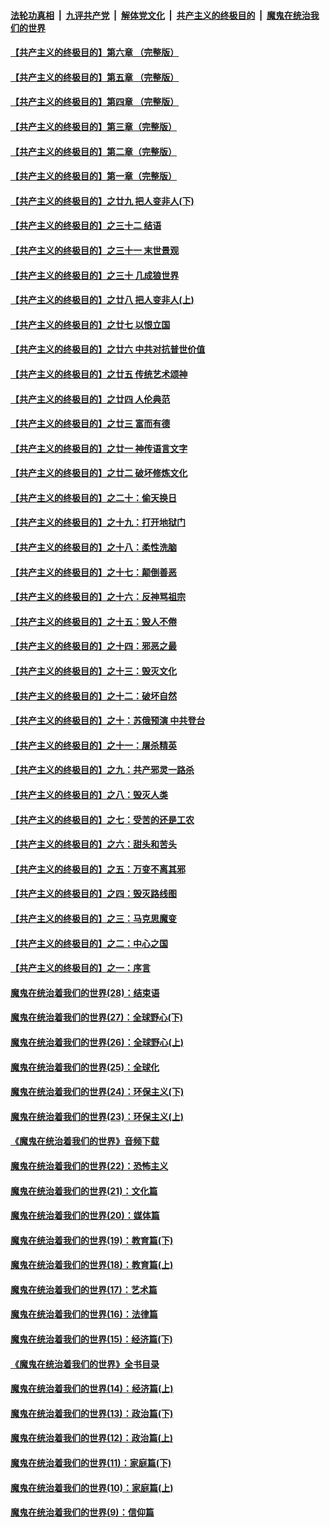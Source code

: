 ####  [法轮功真相](../../../../basic/blob/master/README.md?t=05082231) &nbsp;|&nbsp; [九评共产党](../../../../9ping.md/blob/master/README.md?t=05082231) &nbsp;|&nbsp; [解体党文化](../../../../jtdwh.md/blob/master/README.md?t=05082231)  &nbsp;|&nbsp; [共产主义的终极目的](../../../../gczydzjmd.md/blob/master/README.md?t=05082231) &nbsp;|&nbsp; [魔鬼在统治我们的世界](../../../../mgztzwmdsj.md/blob/master/README.md?t=05082231) 

#### [【共产主义的终极目的】第六章 （完整版）](../pages/nsc422/n11428913.md?t=05082231) 

#### [【共产主义的终极目的】第五章 （完整版）](../pages/nsc422/n11428912.md?t=05082231) 

#### [【共产主义的终极目的】第四章 （完整版）](../pages/nsc422/n11428907.md?t=05082231) 

#### [【共产主义的终极目的】第三章（完整版）](../pages/nsc422/n11428848.md?t=05082231) 

#### [【共产主义的终极目的】第二章（完整版）](../pages/nsc422/n11428831.md?t=05082231) 

#### [【共产主义的终极目的】第一章（完整版）](../pages/nsc422/n11417651.md?t=05082231) 

#### [【共产主义的终极目的】之廿九 把人变非人(下)](../pages/nsc422/n11344140.md?t=05082231) 

#### [【共产主义的终极目的】之三十二 结语](../pages/nsc422/n11360535.md?t=05082231) 

#### [【共产主义的终极目的】之三十一 末世景观](../pages/nsc422/n11351129.md?t=05082231) 

#### [【共产主义的终极目的】之三十 几成狼世界](../pages/nsc422/n11348280.md?t=05082231) 

#### [【共产主义的终极目的】之廿八 把人变非人(上)](../pages/nsc422/n11340492.md?t=05082231) 

#### [【共产主义的终极目的】之廿七 以恨立国](../pages/nsc422/n11336944.md?t=05082231) 

#### [【共产主义的终极目的】之廿六 中共对抗普世价值](../pages/nsc422/n11324785.md?t=05082231) 

#### [【共产主义的终极目的】之廿五 传统艺术颂神](../pages/nsc422/n11296396.md?t=05082231) 

#### [【共产主义的终极目的】之廿四 人伦典范](../pages/nsc422/n11296397.md?t=05082231) 

#### [【共产主义的终极目的】之廿三 富而有德](../pages/nsc422/n11283598.md?t=05082231) 

#### [【共产主义的终极目的】之廿一 神传语言文字](../pages/nsc422/n11263265.md?t=05082231) 

#### [【共产主义的终极目的】之廿二 破坏修炼文化](../pages/nsc422/n11245728.md?t=05082231) 

#### [【共产主义的终极目的】之二十：偷天换日](../pages/nsc422/n11238846.md?t=05082231) 

#### [【共产主义的终极目的】之十九：打开地狱门](../pages/nsc422/n11206376.md?t=05082231) 

#### [【共产主义的终极目的】之十八：柔性洗脑](../pages/nsc422/n11199994.md?t=05082231) 

#### [【共产主义的终极目的】之十七：颠倒善恶](../pages/nsc422/n11179782.md?t=05082231) 

#### [【共产主义的终极目的】之十六：反神骂祖宗](../pages/nsc422/n11166798.md?t=05082231) 

#### [【共产主义的终极目的】之十五：毁人不倦](../pages/nsc422/n11166792.md?t=05082231) 

#### [【共产主义的终极目的】之十四：邪恶之最](../pages/nsc422/n11150249.md?t=05082231) 

#### [【共产主义的终极目的】之十三：毁灭文化](../pages/nsc422/n11135227.md?t=05082231) 

#### [【共产主义的终极目的】之十二：破坏自然](../pages/nsc422/n11135214.md?t=05082231) 

#### [【共产主义的终极目的】之十：苏俄预演 中共登台](../pages/nsc422/n11118424.md?t=05082231) 

#### [【共产主义的终极目的】之十一：屠杀精英](../pages/nsc422/n11118442.md?t=05082231) 

#### [【共产主义的终极目的】之九：共产邪灵一路杀](../pages/nsc422/n11114139.md?t=05082231) 

#### [【共产主义的终极目的】之八：毁灭人类](../pages/nsc422/n11108503.md?t=05082231) 

#### [【共产主义的终极目的】之七：受苦的还是工农](../pages/nsc422/n11101809.md?t=05082231) 

#### [【共产主义的终极目的】之六：甜头和苦头](../pages/nsc422/n11096971.md?t=05082231) 

#### [【共产主义的终极目的】之五：万变不离其邪](../pages/nsc422/n11091285.md?t=05082231) 

#### [【共产主义的终极目的】之四：毁灭路线图](../pages/nsc422/n11086284.md?t=05082231) 

#### [【共产主义的终极目的】之三：马克思魔变](../pages/nsc422/n11061941.md?t=05082231) 

#### [【共产主义的终极目的】之二：中心之国](../pages/nsc422/n11047728.md?t=05082231) 

#### [【共产主义的终极目的】之一：序言](../pages/nsc422/n11086077.md?t=05082231) 

#### [魔鬼在统治着我们的世界(28)：结束语](../pages/nsc422/n10936246.md?t=05082231) 

#### [魔鬼在统治着我们的世界(27)：全球野心(下)](../pages/nsc422/n10928319.md?t=05082231) 

#### [魔鬼在统治着我们的世界(26)：全球野心(上)](../pages/nsc422/n10900318.md?t=05082231) 

#### [魔鬼在统治着我们的世界(25)：全球化](../pages/nsc422/n10788205.md?t=05082231) 

#### [魔鬼在统治着我们的世界(24)：环保主义(下)](../pages/nsc422/n10695307.md?t=05082231) 

#### [魔鬼在统治着我们的世界(23)：环保主义(上)](../pages/nsc422/n10688613.md?t=05082231) 

#### [《魔鬼在统治着我们的世界》音频下载](../pages/nsc422/n10635553.md?t=05082231) 

#### [魔鬼在统治着我们的世界(22)：恐怖主义](../pages/nsc422/n10614727.md?t=05082231) 

#### [魔鬼在统治着我们的世界(21)：文化篇](../pages/nsc422/n10597706.md?t=05082231) 

#### [魔鬼在统治着我们的世界(20)：媒体篇](../pages/nsc422/n10586579.md?t=05082231) 

#### [魔鬼在统治着我们的世界(19)：教育篇(下)](../pages/nsc422/n10564808.md?t=05082231) 

#### [魔鬼在统治着我们的世界(18)：教育篇(上)](../pages/nsc422/n10526970.md?t=05082231) 

#### [魔鬼在统治着我们的世界(17)：艺术篇](../pages/nsc422/n10499093.md?t=05082231) 

#### [魔鬼在统治着我们的世界(16)：法律篇](../pages/nsc422/n10485969.md?t=05082231) 

#### [魔鬼在统治着我们的世界(15)：经济篇(下)](../pages/nsc422/n10469975.md?t=05082231) 

#### [《魔鬼在统治着我们的世界》全书目录](../pages/nsc422/n10464261.md?t=05082231) 

#### [魔鬼在统治着我们的世界(14)：经济篇(上)](../pages/nsc422/n10457370.md?t=05082231) 

#### [魔鬼在统治着我们的世界(13)：政治篇(下)](../pages/nsc422/n10448270.md?t=05082231) 

#### [魔鬼在统治着我们的世界(12)：政治篇(上)](../pages/nsc422/n10444576.md?t=05082231) 

#### [魔鬼在统治着我们的世界(11)：家庭篇(下)](../pages/nsc422/n10440961.md?t=05082231) 

#### [魔鬼在统治着我们的世界(10)：家庭篇(上)](../pages/nsc422/n10435448.md?t=05082231) 

#### [魔鬼在统治着我们的世界(9)：信仰篇](../pages/nsc422/n10432159.md?t=05082231) 

